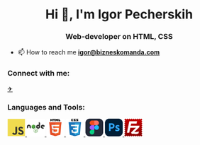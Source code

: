 <h1 align="center"> Hi 👋, I'm Igor Pecherskih</h1>
<h3 align="center">Web-developer on HTML, CSS</h3>

- 📫 How to reach me **igor@bizneskomanda.com**

<h3 align="left">Connect with me:</h3>
<p align="left">
  <a href="https://t.me/avengeroff" target="_blank">✈</a>
</p>

<h3 align="left">Languages and Tools:</h3>
<p align="left"><a href="https://developer.mozilla.org/en-US/docs/Web/JavaScript" target="_blank" rel="noreferrer"> <img src="https://raw.githubusercontent.com/devicons/devicon/master/icons/javascript/javascript-original.svg" alt="javascript" width="40" height="40"/> </a> 
<a href="https://nodejs.org" target="_blank" rel="noreferrer"> <img src="https://raw.githubusercontent.com/devicons/devicon/master/icons/nodejs/nodejs-original-wordmark.svg" alt="nodejs" width="40" height="40"/> </a> 
<a href="https://www.w3.org/html/" target="_blank" rel="noreferrer"> <img src="https://raw.githubusercontent.com/devicons/devicon/master/icons/html5/html5-original-wordmark.svg" alt="html5" width="40" height="40"/> </a> 
<a href="https://www.w3schools.com/css/" target="_blank" rel="noreferrer"> <img src="https://raw.githubusercontent.com/devicons/devicon/master/icons/css3/css3-original-wordmark.svg" alt="css3" width="40" height="40"/> </a>
<a href="https://www.figma.com/" target="_blank" rel="noreferrer"> <img src="https://raw.githubusercontent.com/Tsprnay/icons/b0ae39f0221824c30e8a216c9c9324f2d4dbb52e/icons/Figma-Dark.svg" alt="figma" width="40" height="40"/> </a>
<a href="https://www.photoshop.com/en" target="_blank" rel="noreferrer"> <img src="https://raw.githubusercontent.com/Tsprnay/icons/b0ae39f0221824c30e8a216c9c9324f2d4dbb52e/icons/Photoshop.svg" alt="photoshop" width="40" height="40"/> </a>  
<a href="https://filezilla-project.org"> <img src="https://raw.githubusercontent.com/Tsprnay/icons/b0ae39f0221824c30e8a216c9c9324f2d4dbb52e/icons/FileZilla_logo.svg" alt="filezilla" width="40" height="40"/> </a></p>
